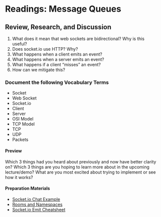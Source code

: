 # Readings: Message Queues

## Review, Research, and Discussion

1. What does it mean that web sockets are bidirectional? Why is this useful?
2. Does socket.io use HTTP? Why?
3. What happens when a client emits an event?
4. What happens when a server emits an event?
5. What happens if a client “misses” an event?
6. How can we mitigate this?

### Document the following Vocabulary Terms

+ Socket
+ Web Socket
+ Socket.io
+ Client
+ Server
+ OSI Model
+ TCP Model
+ TCP
+ UDP
+ Packets

#### Preview

Which 3 things had you heard about previously and now have better clarity on?
Which 3 things are you hoping to learn more about in the upcoming lecture/demo?
What are you most excited about trying to implement or see how it works?

#### Preparation Materials

+ [Socket.io Chat Example](https://socket.io/get-started/chat/)
+ [Rooms and Namespaces](https://socket.io/docs/v3/rooms/index.html)
+ [Socket.io Emit Cheatsheet](https://socket.io/docs/v3/emit-cheatsheet/index.html)